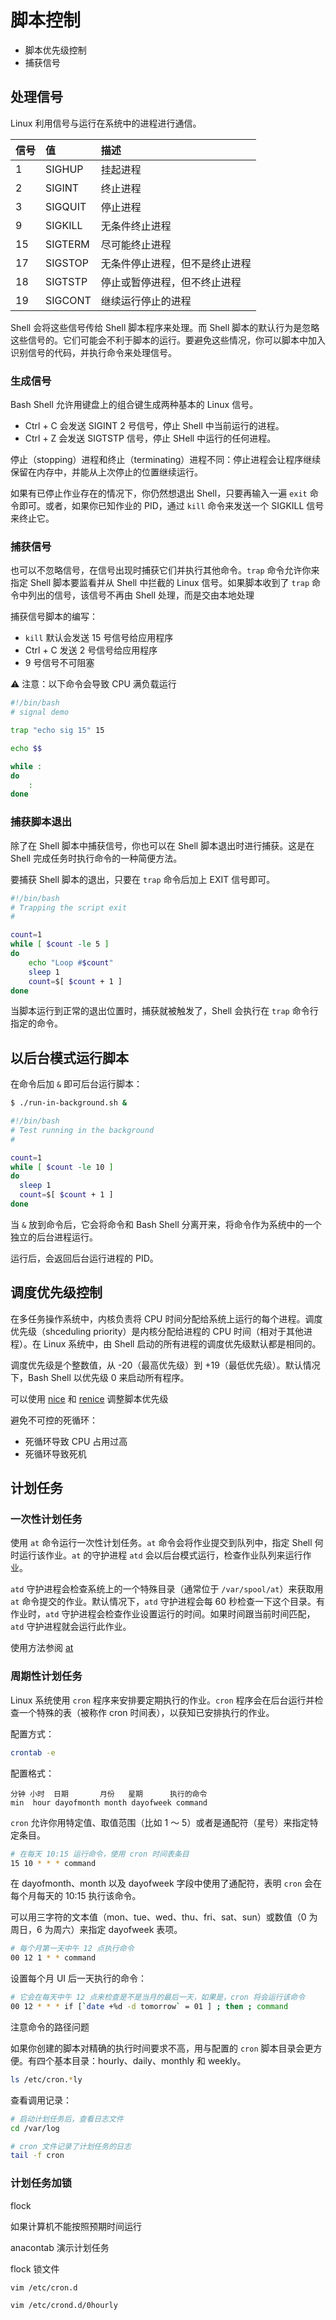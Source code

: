 # 脚本控制

- 脚本优先级控制
- 捕获信号

## 处理信号

Linux 利用信号与运行在系统中的进程进行通信。

| 信号 | 值      | 描述                           |
| :--- | :------ | :----------------------------- |
| 1    | SIGHUP  | 挂起进程                       |
| 2    | SIGINT  | 终止进程                       |
| 3    | SIGQUIT | 停止进程                       |
| 9    | SIGKILL | 无条件终止进程                 |
| 15   | SIGTERM | 尽可能终止进程                 |
| 17   | SIGSTOP | 无条件停止进程，但不是终止进程 |
| 18   | SIGTSTP | 停止或暂停进程，但不终止进程   |
| 19   | SIGCONT | 继续运行停止的进程             |

Shell 会将这些信号传给 Shell 脚本程序来处理。而 Shell 脚本的默认行为是忽略这些信号的。它们可能会不利于脚本的运行。要避免这些情况，你可以脚本中加入识别信号的代码，并执行命令来处理信号。

### 生成信号

Bash Shell 允许用键盘上的组合键生成两种基本的 Linux 信号。

- Ctrl + C 会发送 SIGINT 2 号信号，停止 Shell 中当前运行的进程。
- Ctrl + Z 会发送 SIGTSTP 信号，停止 SHell 中运行的任何进程。

停止（stopping）进程和终止（terminating）进程不同：停止进程会让程序继续保留在内存中，并能从上次停止的位置继续运行。

如果有已停止作业存在的情况下，你仍然想退出 Shell，只要再输入一遍 `exit` 命令即可。或者，如果你已知作业的 PID，通过 `kill` 命令来发送一个 SIGKILL 信号来终止它。

### 捕获信号

也可以不忽略信号，在信号出现时捕获它们并执行其他命令。`trap` 命令允许你来指定 Shell 脚本要监看并从 Shell 中拦截的 Linux 信号。如果脚本收到了 `trap` 命令中列出的信号，该信号不再由 Shell 处理，而是交由本地处理

捕获信号脚本的编写：

- `kill` 默认会发送 15 号信号给应用程序
- Ctrl + C 发送 2 号信号给应用程序
- 9 号信号不可阻塞

⚠️ 注意：以下命令会导致 CPU 满负载运行

```bash
#!/bin/bash
# signal demo

trap "echo sig 15" 15

echo $$

while :
do
    :
done
```

### 捕获脚本退出

除了在 Shell 脚本中捕获信号，你也可以在 Shell 脚本退出时进行捕获。这是在 Shell 完成任务时执行命令的一种简便方法。

要捕获 Shell 脚本的退出，只要在 `trap` 命令后加上 EXIT 信号即可。

```bash
#!/bin/bash
# Trapping the script exit
#

count=1
while [ $count -le 5 ]
do
    echo "Loop #$count"
    sleep 1
    count=$[ $count + 1 ]
done
```

当脚本运行到正常的退出位置时，捕获就被触发了，Shell 会执行在 `trap` 命令行指定的命令。

## 以后台模式运行脚本

在命令后加 `&` 即可后台运行脚本：

```bash
$ ./run-in-background.sh &

#!/bin/bash
# Test running in the background
#

count=1
while [ $count -le 10 ]
do
  sleep 1
  count=$[ $count + 1 ]
done
```

当 `&` 放到命令后，它会将命令和 Bash Shell 分离开来，将命令作为系统中的一个独立的后台进程运行。

运行后，会返回后台运行进程的 PID。

## 调度优先级控制

在多任务操作系统中，内核负责将 CPU 时间分配给系统上运行的每个进程。调度优先级（shceduling priority）是内核分配给进程的 CPU 时间（相对于其他进程）。在 Linux 系统中，由 Shell 启动的所有进程的调度优先级默认都是相同的。

调度优先级是个整数值，从 -20（最高优先级）到 +19（最低优先级）。默认情况下，Bash Shell 以优先级 0 来启动所有程序。

可以使用 [nice](../command/system#nice) 和 [renice](../command/system#renice) 调整脚本优先级

避免不可控的死循环：

- 死循环导致 CPU 占用过高
- 死循环导致死机

## 计划任务

### 一次性计划任务

使用 `at` 命令运行一次性计划任务。`at` 命令会将作业提交到队列中，指定 Shell 何时运行该作业。`at` 的守护进程 `atd` 会以后台模式运行，检查作业队列来运行作业。

`atd` 守护进程会检查系统上的一个特殊目录（通常位于 `/var/spool/at`）来获取用 `at` 命令提交的作业。默认情况下，`atd` 守护进程会每 60 秒检查一下这个目录。有作业时，`atd` 守护进程会检查作业设置运行的时间。如果时间跟当前时间匹配，`atd` 守护进程就会运行此作业。

使用方法参阅 [at](../command/system#at)

### 周期性计划任务

Linux 系统使用 `cron` 程序来安排要定期执行的作业。`cron` 程序会在后台运行并检查一个特殊的表（被称作 cron 时间表），以获知已安排执行的作业。

配置方式：

```bash
crontab -e
```

配置格式：

```
分钟 小时  日期       月份   星期      执行的命令
min  hour dayofmonth month dayofweek command
```

`cron` 允许你用特定值、取值范围（比如 1 ～ 5）或者是通配符（星号）来指定特定条目。

```bash
# 在每天 10:15 运行命令，使用 cron 时间表条目
15 10 * * * command
```

在 dayofmonth、month 以及 dayofweek 字段中使用了通配符，表明 `cron` 会在每个月每天的 10:15 执行该命令。

可以用三字符的文本值（mon、tue、wed、thu、fri、sat、sun）或数值（0 为周日，6 为周六）来指定 dayofweek 表项。

```bash
# 每个月第一天中午 12 点执行命令
00 12 1 * * command
```

设置每个月 UI 后一天执行的命令：

```bash
# 它会在每天中午 12 点来检查是不是当月的最后一天，如果是，cron 将会运行该命令
00 12 * * * if [`date +%d -d tomorrow` = 01 ] ; then ; command
```

注意命令的路径问题

如果你创建的脚本对精确的执行时间要求不高，用与配置的 `cron` 脚本目录会更方便。有四个基本目录：hourly、daily、monthly 和 weekly。

```bash
ls /etc/cron.*ly
```

查看调用记录：

```bash
# 启动计划任务后，查看日志文件
cd /var/log

# cron 文件记录了计划任务的日志
tail -f cron
```

### 计划任务加锁

flock

如果计算机不能按照预期时间运行

anacontab 演示计划任务

flock 锁文件

```bash
vim /etc/cron.d

vim /etc/crond.d/0hourly
```
